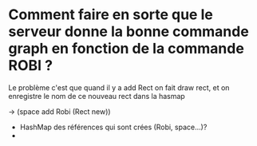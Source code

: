 # Comment faire en sorte que le serveur donne la bonne commande graph en fonction de la commande ROBI ?

Le problème c'est que  quand il y a add Rect on fait draw rect, et on enregistre le nom de ce nouveau rect dans la hasmap

-> (space add Robi (Rect new))



- HashMap des références qui sont crées (Robi, space...)?
- 